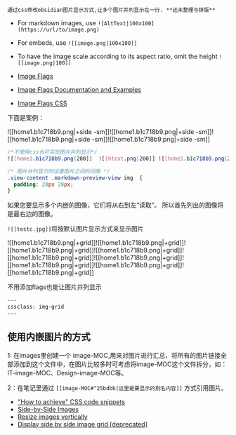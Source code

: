 ```ad-note
通过css修改obsidian图片显示方式,让多个图片并列显示在一行. **还未整理与排版**
```

- For markdown images, use `![AltText|100x100](https://url/to/image.png)`
- For embeds, use `![[image.png|100x100]]`
- To have the image scale according to its aspect ratio, omit the height `![[image.png|100]]`

- [Image Flags](https://forum.obsidian.md/t/how-to-achieve-css-code-snippets/8474/93)
- [Image Flags Documentation and Examples ](https://github.com/Lithou/Sandbox/tree/main/Snippet%20Documentation%20and%20Examples)
- [Image Flags CSS](https://github.com/Lithou/Sandbox/blob/main/.obsidian/snippets/pub-Image%20Flags.css)

下面是案例：

![[home1.b1c718b9.png|+side -sm]]![[home1.b1c718b9.png|+side -sm]]![[home1.b1c718b9.png|+side -sm]]![[home1.b1c718b9.png|+side -sm]]

```css
/*不使用css也可实现图片并列显示*/
![[home1.b1c718b9.png|200]]  ![[htext.png|200]] ![[home1.b1c718b9.png|200]]

/* 图片并列显示时设置图片之间的间隔 */
.view-content .markdown-preview-view img  {
  padding: 20px 20px;
}

```

如果您要显示多个内嵌的图像，它们将从右到左“读取”。 所以首先列出的图像将是最右边的图像。

`![[testc.jpg]]`将按默认图片显示方式来显示图片

![[home1.b1c718b9.png|+grid]]![[home1.b1c718b9.png|+grid]]![[home1.b1c718b9.png|+grid]]![[home1.b1c718b9.png|+grid]]![[home1.b1c718b9.png|+grid]]![[home1.b1c718b9.png|+grid]]![[home1.b1c718b9.png|+grid]]![[home1.b1c718b9.png|+grid]]![[home1.b1c718b9.png|+grid]]

不用添加flags也能让图片并列显示

```css
---
cssclass: img-grid
---
```

## 使用内嵌图片的方式
1: 在images里创建一个 image-MOC,用来对图片进行汇总，将所有的图片链接全部添加到这个文件中，在图片比较多时可考虑将image-MOC这个文件拆分，如：IT-image-MOC、Design-image-MOC等。

2：在笔记里通过  `[[image-MOC#^25bdbb|这里是要显示的别名内容]]` 方式引用图片。
-   ["How to achieve" CSS code snippets](https://forum.obsidian.md/t/how-to-achieve-css-code-snippets/8474/101)
-   [Side-by-Side Images](https://forum.obsidian.md/t/side-by-side-images/9210)
-   [Resize images vertically](https://forum.obsidian.md/t/resize-images-vertically/16225)
-   [Display side by side image grid \[deprecated\]](https://forum.obsidian.md/t/display-side-by-side-image-grid-deprecated/9359)


